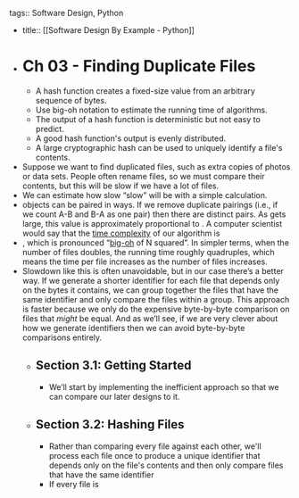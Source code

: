 tags:: Software Design, Python

- title:: [[Software Design By Example - Python]]
- # Ch 03 - Finding Duplicate Files
	- A hash function creates a fixed-size value from an arbitrary sequence of bytes.
	- Use big-oh notation to estimate the running time of algorithms.
	- The output of a hash function is deterministic but not easy to predict.
	- A good hash function's output is evenly distributed.
	- A large cryptographic hash can be used to uniquely identify a file's contents.
- Suppose we want to find duplicated files,
  such as extra copies of photos or data sets.
  People often rename files,
  so we must compare their contents,
  but this will be slow if we have a lot of files.
- We can estimate how slow “slow” will be with a simple calculation.
- objects can be paired in  ways.
  If we remove duplicate pairings
  (i.e., if we count A-B and B-A as one pair)
  then there are  distinct pairs.
  As  gets large,
  this value is approximately proportional to .
  A computer scientist would say that
  the [time complexity](https://third-bit.com/sdxpy/glossary/#gl:time_complexity) of our algorithm is
- ,
  which is pronounced “[big-oh](https://third-bit.com/sdxpy/glossary/#gl:big_oh) of N squared”.
  In simpler terms,
  when the number of files doubles,
  the running time roughly quadruples,
  which means the time per file increases as the number of files increases.
- Slowdown like this is often unavoidable,
  but in our case there’s a better way.
  If we generate a shorter identifier for each file
  that depends only on the bytes it contains,
  we can group together the files that have the same identifier
  and only compare the files within a group.
  This approach is faster because we only do the expensive byte-by-byte comparison
  on files that *might* be equal.
  And as we’ll see,
  if we are very clever about how we generate identifiers
  then we can avoid byte-by-byte comparisons entirely.
	- ## Section 3.1: Getting Started
		- We’ll start by implementing the inefficient  approach so that we can compare our later designs to it.
	- ## Section 3.2: Hashing Files
		- Rather than comparing every file against each other, we'll process each file once to produce a unique identifier that depends only on the file's contents and then only compare files that have the same identifier
		- If every file is